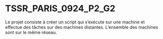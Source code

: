 # TSSR_PARIS_0924_P2_G2
Le projet consiste à créer un script qui s’exécute sur une machine et effectue des tâches sur des machines distantes. L’ensemble des machines sont sur le même réseau.
